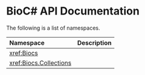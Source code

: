 # BioC&#35; API Documentation
The following is a list of namespaces.

| Namespace | Description |
|:--|:--|
| <xref:Biocs> |  |
| <xref:Biocs.Collections> |  |
